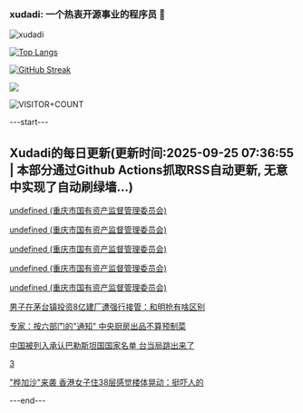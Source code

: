 ### xudadi: 一个热衷开源事业的程序员 👋

![xudadi](https://github-readme-stats-git-masterorgs-github-readme-stats-team.vercel.app/api?username=xudadi)

[![Top Langs](https://github-readme-stats.vercel.app/api/top-langs/?username=xudadi)](https://github.com/anuraghazra/github-readme-stats)

[![GitHub Streak](https://streak-stats.demolab.com?user=xudadi&locale=zh_Hans)](https://git.io/streak-stats)

![](https://raw.githubusercontent.com/xudadi/xudadi/main/assets/github-contribution-grid-snake.svg)

![VISITOR+COUNT](https://komarev.com/ghpvc/?username=xudadi&label=VISITOR+COUNT)


---start---

## Xudadi的每日更新(更新时间:2025-09-25 07:36:55 | 本部分通过Github Actions抓取RSS自动更新, 无意中实现了自动刷绿墙...)

[undefined (重庆市国有资产监督管理委员会)](https://dadilab.github.io/feeds/all.xml)

[undefined (重庆市国有资产监督管理委员会)](https://dadilab.github.io/feeds/all.xml)

[undefined (重庆市国有资产监督管理委员会)](https://dadilab.github.io/feeds/all.xml)

[undefined (重庆市国有资产监督管理委员会)](https://dadilab.github.io/feeds/all.xml)

[undefined (重庆市国有资产监督管理委员会)](https://dadilab.github.io/feeds/all.xml)

[男子在茅台镇投资8亿建厂遭强行接管：和明抢有啥区别](https://m.163.com/news/article/KA7ANCHM0550B6IS.html)

[专家：按六部门的"通知" 中央厨房出品不算预制菜](https://m.163.com/news/article/KA72FJNJ0514BE2Q.html)

[中国被列入承认巴勒斯坦国国家名单 台当局跳出来了](https://m.163.com/news/article/KA7KFBEM0514R9OJ.html)

[3](https://m.163.com/touch/news/sub/domestic)

["桦加沙"来袭 香港女子住38层感觉楼体晃动：挺吓人的](https://m.163.com/news/article/KA7MB1VM051492T3.html)

---end---

